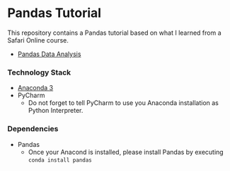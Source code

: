 # Pandas Tutorial

This repository contains a Pandas tutorial based on what I learned from a Safari Online course.

* [Pandas Data Analysis](https://www.safaribooksonline.com/library/view/pandas-data-analysis/)

### Technology Stack

* [Anaconda 3](https://www.anaconda.com/download/)
* PyCharm
  - Do not forget to tell PyCharm to use you Anaconda installation as Python Interpreter.

### Dependencies

* Pandas
  - Once your Anacond is installed, please install Pandas by executing ```conda install pandas```